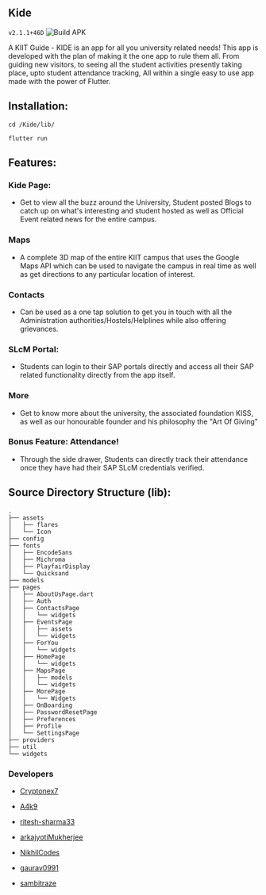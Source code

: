 ## Kide
`v2.1.1+46D`
![Build APK](https://github.com/Kide-Devs/Kide/workflows/Build%20APK/badge.svg?branch=master)

A KIIT Guide - KIDE is an app for all you university related needs! This app is developed with the plan of making it the one app to rule them all. From guiding new visitors, to seeing all the student activities presently taking place, upto student attendance tracking, All within a single easy to use app made with the power of Flutter.

## Installation:

```
cd /Kide/lib/

flutter run
```

## Features:

  ### Kide Page:
  - Get to view all the buzz around the University, Student posted Blogs to catch up on what's interesting and student hosted as well as Official Event related news for the entire campus. 

  ### Maps
  - A complete 3D map of the entire KIIT campus that uses the Google Maps API which can be used to navigate the campus in real time as well as get directions to any particular location of interest.
 
  ### Contacts
  - Can be used as a one tap solution to get you in touch with all the Administration authorities/Hostels/Helplines while also offering grievances.
 
  ### SLcM Portal:
  - Students can login to their SAP portals directly and access all their SAP related functionality directly from the app itself.
  
  ### More
  - Get to know more about the university, the associated foundation KISS, as well as our honourable founder and his philosophy the "Art Of Giving"
  
  ### Bonus Feature: Attendance!
  - Through the side drawer, Students can directly track their attendance once they have had their SAP SLcM credentials verified.
  
## Source Directory Structure (lib):
 
```
.
├── assets
│   ├── flares
│   └── Icon
├── config
├── fonts
│   ├── EncodeSans
│   ├── Michroma
│   ├── PlayfairDisplay
│   └── Quicksand
├── models
├── pages
│   ├── AboutUsPage.dart
│   ├── Auth
│   ├── ContactsPage
│   │   └── widgets
│   ├── EventsPage
│   │   ├── assets
│   │   └── widgets
│   ├── ForYou
│   │   └── widgets
│   ├── HomePage
│   │   └── widgets
│   ├── MapsPage
│   │   ├── models
│   │   └── widgets
│   ├── MorePage
│   │   └── Widgets
│   ├── OnBoarding
│   ├── PasswordResetPage
│   ├── Preferences
│   ├── Profile
│   └── SettingsPage
├── providers
├── util
└── widgets
```

### Developers

- [Cryptonex7](https://github.com/Cryptonex7)

- [A4k9](https://github.com/A4k9)

- [ritesh-sharma33](https://github.com/ritesh-sharma33)

- [arkajyotiMukherjee](https://github.com/arkajyotiMukherjee)

- [NikhilCodes](https://github.com/NikhilCodes)

- [gaurav0991](https://github.com/gaurav0991)

- [sambitraze](https://github.com/sambitraze)
